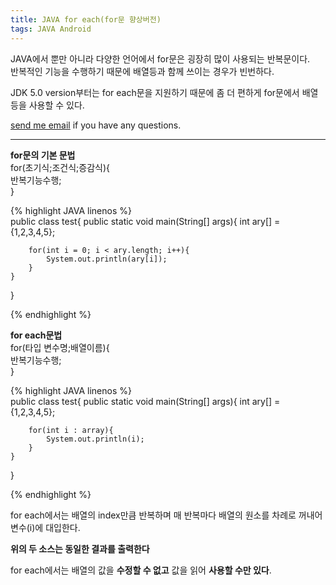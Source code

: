 ```yaml
---
title: JAVA for each(for문 향상버전)
tags: JAVA Android
---
```


JAVA에서 뿐만 아니라 다양한 언어에서 for문은 굉장히 많이 사용되는 반복문이다.  
반복적인 기능을 수행하기 때문에 배열등과 함께 쓰이는 경우가 빈번하다.  

JDK 5.0 version부터는 for each문을 지원하기 때문에 좀 더 편하게 for문에서 배열등을 사용할 수 있다.  

 [send me email](mailto:jewel7492@gmail.com) if you have any questions.

<!--more-->

---

**for문의 기본 문법**  
for(초기식;조건식;증감식){  
    반복기능수행;  
}  

{% highlight JAVA linenos %}  
public class test{
    public static void main(String[] args){
        int ary[] = {1,2,3,4,5};

        for(int i = 0; i < ary.length; i++){
            System.out.println(ary[i]);
        }
    }
}

{% endhighlight %}  

**for each문법**  
for(타입 변수명;배열이름){  
    반복기능수행;  
}  

{% highlight JAVA linenos %}  
public class test{
    public static void main(String[] args){
        int ary[] = {1,2,3,4,5};

        for(int i : array){
            System.out.println(i);
        }
    }
}

{% endhighlight %}  

for each에서는 배열의 index만큼 반복하며 매 반복마다 배열의 원소를 차례로 꺼내어 변수(i)에 대입한다.  

**위의 두 소스는 동일한 결과를 출력한다**  

for each에서는 배열의 값을 **수정할 수 없고** 값을 읽어 **사용할 수만 있다**.  
